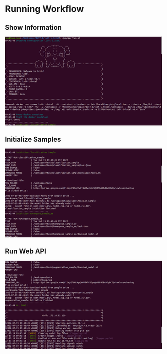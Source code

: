 # Running Workflow

## Show Information

![run_script_info](./images/run_script_info.png)

## Initialize Samples

![run_script_init_sample](./images/run_script_init_sample.png)

## Run Web API

![run_script_auto_run_web](./images/run_script_auto_run_web.png)
